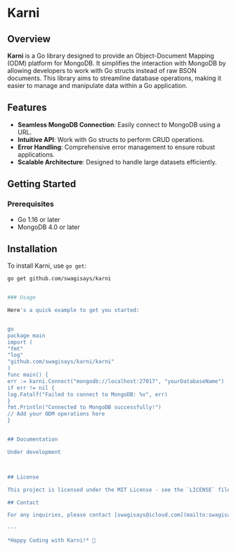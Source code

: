 # Karni


## Overview

**Karni** is a Go library designed to provide an Object-Document Mapping (ODM) platform for MongoDB. It simplifies the interaction with MongoDB by allowing developers to work with Go structs instead of raw BSON documents. This library aims to streamline database operations, making it easier to manage and manipulate data within a Go application.

## Features

- **Seamless MongoDB Connection**: Easily connect to MongoDB using a URL.
- **Intuitive API**: Work with Go structs to perform CRUD operations.
- **Error Handling**: Comprehensive error management to ensure robust applications.
- **Scalable Architecture**: Designed to handle large datasets efficiently.

## Getting Started

### Prerequisites

- Go 1.16 or later
- MongoDB 4.0 or later

## Installation

To install Karni, use `go get`:

```bash
go get github.com/swagisays/karni


### Usage

Here's a quick example to get you started:


go
package main
import (
"fmt"
"log"
"github.com/swagisays/karni/karni"
)
func main() {
err := karni.Connect("mongodb://localhost:27017", "yourDatabaseName")
if err != nil {
log.Fatalf("Failed to connect to MongoDB: %v", err)
}
fmt.Println("Connected to MongoDB successfully!")
// Add your ODM operations here
}


## Documentation

Under development



## License

This project is licensed under the MIT License - see the `LICENSE` file for details.

## Contact

For any inquiries, please contact [swagisays@icloud.com](mailto:swagisays@icloud.com).

---

*Happy Coding with Karni!* 🎉
